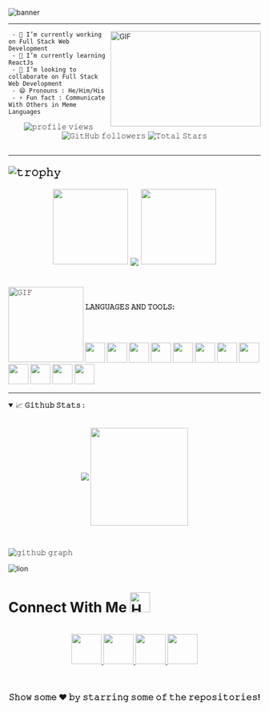 ![banner](https://user-images.githubusercontent.com/74188827/234827257-7eef17c5-d26f-4b02-ac48-d04c887e3bd0.png)

---
<p>
<img align="right" height="190" width="300" alt="GIF" src="https://user-images.githubusercontent.com/74038190/212748842-9fcbad5b-6173-4175-8a61-521f3dbb7514.gif">
  
     - 🔭 𝙸’𝚖 𝚌𝚞𝚛𝚛𝚎𝚗𝚝𝚕𝚢 𝚠𝚘𝚛𝚔𝚒𝚗𝚐 𝚘𝚗 Full Stack Web Development
     - 🌱 𝙸’𝚖 𝚌𝚞𝚛𝚛𝚎𝚗𝚝𝚕𝚢 𝚕𝚎𝚊𝚛𝚗𝚒𝚗𝚐 ReactJs
     - 👯 𝙸’𝚖 𝚕𝚘𝚘𝚔𝚒𝚗𝚐 𝚝𝚘 𝚌𝚘𝚕𝚕𝚊𝚋𝚘𝚛𝚊𝚝𝚎 𝚘𝚗 Full Stack 𝚆𝚎𝚋 𝙳𝚎𝚟𝚎𝚕𝚘𝚙𝚖𝚎𝚗𝚝
     - 😄 𝙿𝚛𝚘𝚗𝚘𝚞𝚗𝚜 : 𝙷𝚎/𝙷𝚒𝚖/𝙷𝚒𝚜
     - ⚡ 𝙵𝚞𝚗 𝚏𝚊𝚌𝚝 : Communicate With Others in Meme Languages

<p align="center">
  <img src="https://gpvc.arturio.dev/kaviruban" alt="𝚙𝚛𝚘𝚏𝚒𝚕𝚎 𝚟𝚒𝚎𝚠𝚜"> 
  <img alt="𝙶𝚒𝚝𝙷𝚞𝚋 𝚏𝚘𝚕𝚕𝚘𝚠𝚎𝚛𝚜" src="https://img.shields.io/github/followers/kaviruban?label=Followers&style=social"> 
  <img src="https://img.shields.io/github/stars/kaviruban?label=Stars" alt="𝚃𝚘𝚝𝚊𝚕 𝚂𝚝𝚊𝚛𝚜"> 
</p>
<h2>
  
---

![𝚝𝚛𝚘𝚙𝚑𝚢](https://github-profile-trophy.vercel.app/?username=kaviruban&column=9&margin-w=15&margin-h=15&no-bg=true&no-frame=true&theme=juicyfresh)

<p align="center">
  <img height="150" width="150" src="//www.icegif.com/wp-content/uploads/dragon-icegif-6.gif">
  <img align="center" src="https://github-readme-streak-stats.herokuapp.com/?user=kaviruban&theme=dark&hide_border=true"/>
  <img height="150" width="150" src="//www.icegif.com/wp-content/uploads/dragon-icegif-6.gif">
</p>

#

<img align="left" height="150px" width="150px" alt="𝙶𝙸𝙵" src="https://camo.githubusercontent.com/3b7c592ede97b6138ffd4b1cc1541c2f3b11fd39/687474703a2f2f33312e6d656469612e74756d626c722e636f6d2f31376665613932306666333665663466356238373764353231366137616164392f74756d626c725f6d6f39786a65387a5a34317163626975666f315f313238302e676966"/>
<br/>

**𝙻𝙰𝙽𝙶𝚄𝙰𝙶𝙴𝚂 𝙰𝙽𝙳 𝚃𝙾𝙾𝙻𝚂:**  

<br/>
<br/>


<code><img height="40" width="40" src="https://cdn.worldvectorlogo.com/logos/java-4.svg"></code>
<code><img height="40" width="40" src="https://cdn.worldvectorlogo.com/logos/python-3.svg"></code>
<code><img height="40" width="40" src="https://cdn.worldvectorlogo.com/logos/c.svg"></code>
<code><img height="40" width="40" src="https://cdn.worldvectorlogo.com/logos/c-1.svg"></code>
<code><img height="40" width="40" src="https://cdn.worldvectorlogo.com/logos/html-1.svg"></code>
<code><img height="40" width="40" src="https://cdn.worldvectorlogo.com/logos/css-3.svg"></code>
<code><img height="40" width="40" src="https://cdn.worldvectorlogo.com/logos/javascript-1.svg"></code>
<code><img height="40" width="40" src="https://cdn.worldvectorlogo.com/logos/git-icon.svg"></code>
<code><img height="40" width="40" src="https://cdn.worldvectorlogo.com/logos/github-icon-1.svg"></code>
<code><img height="40" width="40" src="https://cdn.worldvectorlogo.com/logos/mysql-3.svg"></code>
<code><img height="40" width="40" src="https://cdn.worldvectorlogo.com/logos/postgresql.svg"></code>
<code><img height="40" width="40" src="https://cdn.worldvectorlogo.com/logos/react-2.svg"></code>
<br/>

---

<details open="">
<summary>
  <g-emoji class="g-emoji" alias="chart_with_upwards_trend" fallback-src="https://github.githubassets.com/images/icons/emoji/unicode/1f4c8.png">📈</g-emoji>
  <strong>𝙶𝚒𝚝𝚑𝚞𝚋 𝚂𝚝𝚊𝚝𝚜 : </strong>
</summary>
<br/>

<p align="center">
    <img align="center" src="https://github-readme-stats.vercel.app/api?username=kaviruban&show_icons=true&hide_border=true&title_color=94b4a4&amp&icon_color=FFFFFF&amp&text_color=FFFFFF&amp&bg_color=000000&count_private=true&include_all_commits=true"/>
    <img align="center" height="195px" src="https://github-readme-stats.vercel.app/api/top-langs/?username=kaviruban&text_color=FFFFFF&bg_color=000000&title_color=94b4a4&langs_count=15&layout=compact&hide_border=true" />
</p>
</details>
<br/>

![𝚐𝚒𝚝𝚑𝚞𝚋 𝚐𝚛𝚊𝚙𝚑](https://github-readme-activity-graph.cyclic.app/graph?username=kaviruban&theme=react-dark&hide_border=true&area=true)


![lion](https://user-images.githubusercontent.com/74188827/234827324-77b4420e-6b0b-4e96-9c98-ae0462338e66.png)

<h1>
  Connect With Me
  <img src="https://user-images.githubusercontent.com/74038190/216120981-b9507c36-0e04-4469-8e27-c99271b45ba5.png" alt="Handshake" width="40" />
</h1>

<p align="center">
  <br>
  <a href="https://www.linkedin.com/in/kavirubanmohanasundaram/" target="_blank">
    <code><img height="60" width="60" src="https://cdn3.iconfinder.com/data/icons/glypho-social-and-other-logos/64/logo-linkedin-512.png"/></code>
  </a> 
  <a href="https://www.hackerrank.com/kaviruban11" target="_blank">
    <code><img height="60" width="60" src="https://img.icons8.com/windows/512/hackerrank.png"></code>
  </a>  
  <a href="https://www.codechef.com/users/kaviruban_84" target="_blank">
    <code><img height="60" width="60" src="https://static-00.iconduck.com/assets.00/codechef-icon-380x512-r1v87w22.png"></code>
  </a>
  <a href="https://leetcode.com/kaviruban/" target="_blank">
    <code><img height="60" width="60" src="https://cdn.icon-icons.com/icons2/2389/PNG/512/leetcode_logo_icon_145113.png"></code>
  </a>  
</p>
<br/>


<div align="center">

### 𝚂𝚑𝚘𝚠 𝚜𝚘𝚖𝚎 ❤️ 𝚋𝚢 𝚜𝚝𝚊𝚛𝚛𝚒𝚗𝚐 𝚜𝚘𝚖𝚎 𝚘𝚏 𝚝𝚑𝚎 𝚛𝚎𝚙𝚘𝚜𝚒𝚝𝚘𝚛𝚒𝚎𝚜!



